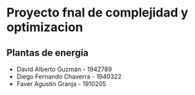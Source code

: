 # Proyecto fnal de complejidad y optimizacion
## Plantas de energía

* David Alberto Guzmán    - 1942789
* Diego Fernando Chaverra - 1940322
* Faver Agustín Granja    - 1910205
